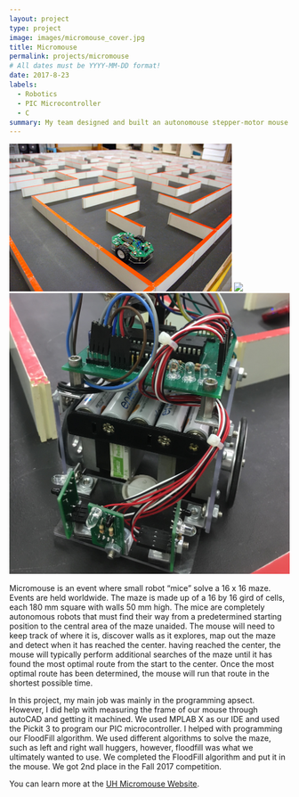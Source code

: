 ```yaml
---
layout: project
type: project
image: images/micromouse_cover.jpg
title: Micromouse
permalink: projects/micromouse
# All dates must be YYYY-MM-DD format!
date: 2017-8-23
labels:
  - Robotics
  - PIC Microcontroller
  - C
summary: My team designed and built an autonomouse stepper-motor mouse with the ability to traverse through a 16 x 16 maze
---
```


<div class="ui small rounded images">
  <img class="ui image" src="../images/micromouse_cover.jpg">
  <img class="ui image" src="../images/Mircromouse_map.png">
  <img class="ui image" src="../images/micromouse.jpg">
</div>

Micromouse is an event where small robot “mice” solve a 16 x 16 maze.  Events are held worldwide.  The maze is made up of a 16 by 16 gird of cells, each 180 mm square with walls 50 mm high.  The mice are completely autonomous robots that must find their way from a predetermined starting position to the central area of the maze unaided.  The mouse will need to keep track of where it is, discover walls as it explores, map out the maze and detect when it has reached the center.  having reached the center, the mouse will typically perform additional searches of the maze until it has found the most optimal route from the start to the center.  Once the most optimal route has been determined, the mouse will run that route in the shortest possible time.

In this project, my main job was mainly in the programming apsect. However, I did help with measuring the frame of our mouse through autoCAD and getting it machined. We used MPLAB X as our IDE and used the Pickit 3 to program our PIC microcontroller. I helped with programming our FloodFill algorithm. We used different algorithms to solve the maze, such as left and right wall huggers, however, floodfill was what we ultimately wanted to use. We completed the FloodFill algorithm and put it in the mouse. We got 2nd place in the Fall 2017 competition.

You can learn more at the [UH Micromouse Website](http://www-ee.eng.hawaii.edu/~mmouse/about.html).



